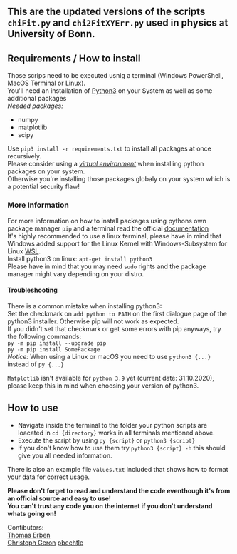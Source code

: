 ## This are the updated versions of the scripts `chiFit.py` and `chi2FitXYErr.py` used in physics at University of Bonn.

## Requirements / How to install
Those scrips need to be executed usnig a terminal (Windows PowerShell, MacOS Terminal or Linux).  
You'll need an installation of [Python3](https://www.python.org/downloads/) on your System as well as some additional packages  
_Needed packages:_  
* numpy
* matplotlib
* scipy  

Use `pip3 install -r requirements.txt` to install all packages at once recursively.  
Please consider using a [*virtual environment*](https://packaging.python.org/guides/installing-using-pip-and-virtual-environments/#creating-a-virtual-environment) when installing python packages on your system.  
Otherwise you're installing those packages globaly on your system which is a potential security flaw!  

### More Information
For more information on how to install packages using pythons own package manager `pip` and a terminal read the official [documentation](https://docs.python.org/3/installing/index.html#basic-usage)   
It's highly recommended to use a linux terminal, please have in mind that Windows added support for the Linux Kernel with Windows-Subsystem for Linux [WSL](https://docs.microsoft.com/de-de/windows/wsl/install-win10).  
Install python3 on linux: `apt-get install python3`    
Please have in mind that you may need `sudo` rights and the package manager might vary depending on your distro. 

#### Troubleshooting
There is a common mistake when installing python3:  
Set the checkmark on `add python to PATH` on the first dialogue page of the python3 installer. Otherwise pip will not work as expected.  
If you didn't set that checkmark or get some errors with pip anyways, try the following commands:  
`py -m pip install --upgrade pip`  
`py -m pip install SomePackage`  
_Notice:_ When using a Linux or macOS you need to use `python3 {...}` instead of `py {...}`  
   
`Matplotlib` isn't available for `python 3.9` yet (current date: 31.10.2020), please keep this in mind when choosing your version of python3.


## How to use 
* Navigate inside the terminal to the folder your python scripts are loacated in `cd {directory}` works in all terminals mentioned above.
* Execute the script by using `py {script}` or `python3 {script}`  
* If you don't know how to use them try `python3 {script} -h` this should give you all needed information.

There is also an example file `values.txt` included that shows how to format your data for correct usage.  

**Please don't forget to read and understand the code eventhough it's from an official source and easy to use!   
You can't trust any code you on the internet if you don't understand whats going on!**  

Contibutors:  
[Thomas Erben](https://github.com/terben)  
[Christoph Geron](https://github.com/nonchris)
[pbechtle](https://github.com/pbechtle)
